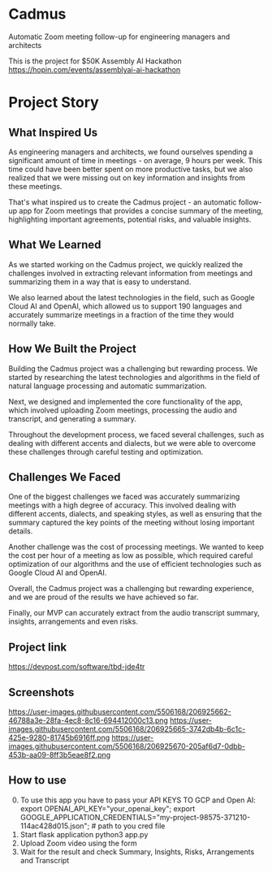 # Cadmus
Automatic Zoom meeting follow-up for engineering managers and architects

This is the project for $50K Assembly AI Hackathon
https://hopin.com/events/assemblyai-ai-hackathon


# Project Story
## What Inspired Us
As engineering managers and architects, we found ourselves spending a significant amount of time in meetings - on average, 9 hours per week. This time could have been better spent on more productive tasks, but we also realized that we were missing out on key information and insights from these meetings.

That's what inspired us to create the Cadmus project - an automatic follow-up app for Zoom meetings that provides a concise summary of the meeting, highlighting important agreements, potential risks, and valuable insights.

## What We Learned
As we started working on the Cadmus project, we quickly realized the challenges involved in extracting relevant information from meetings and summarizing them in a way that is easy to understand.

We also learned about the latest technologies in the field, such as Google Cloud AI and OpenAI, which allowed us to support 190 languages and accurately summarize meetings in a fraction of the time they would normally take.

## How We Built the Project
Building the Cadmus project was a challenging but rewarding process. We started by researching the latest technologies and algorithms in the field of natural language processing and automatic summarization.

Next, we designed and implemented the core functionality of the app, which involved uploading Zoom meetings, processing the audio and transcript, and generating a summary.

Throughout the development process, we faced several challenges, such as dealing with different accents and dialects, but we were able to overcome these challenges through careful testing and optimization.

## Challenges We Faced
One of the biggest challenges we faced was accurately summarizing meetings with a high degree of accuracy. This involved dealing with different accents, dialects, and speaking styles, as well as ensuring that the summary captured the key points of the meeting without losing important details.

Another challenge was the cost of processing meetings. We wanted to keep the cost per hour of a meeting as low as possible, which required careful optimization of our algorithms and the use of efficient technologies such as Google Cloud AI and OpenAI.

Overall, the Cadmus project was a challenging but rewarding experience, and we are proud of the results we have achieved so far.

Finally, our MVP can accurately extract from the audio transcript summary, insights, arrangements and even risks.

## Project link
https://devpost.com/software/tbd-jde4tr

## Screenshots
https://user-images.githubusercontent.com/5506168/206925662-46788a3e-28fa-4ec8-8c16-694412000c13.png
https://user-images.githubusercontent.com/5506168/206925665-3742db4b-6c1c-425e-9280-81745b6916ff.png
https://user-images.githubusercontent.com/5506168/206925670-205af6d7-0dbb-453b-aa09-8ff3b5eae8f2.png

## How to use
0. To use this app you have to pass your API KEYS TO GCP and Open AI:
export OPENAI_API_KEY="your_openai_key"; 
export GOOGLE_APPLICATION_CREDENTIALS="my-project-98575-371210-114ac428d015.json"; # path to you cred file
1. Start flask application python3 app.py
2. Upload Zoom video using the form
3. Wait for the result and check Summary, Insights, Risks, Arrangements and Transcript